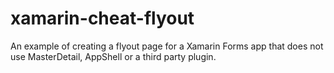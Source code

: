 # xamarin-cheat-flyout
An example of creating a flyout page for a Xamarin Forms app that does not use MasterDetail, AppShell or a third party plugin.
